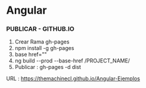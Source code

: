 # Angular

### PUBLICAR - GITHUB.IO


1. Crear Rama gh-pages 
2. npm install -g gh-pages
3. base href=""
4. ng build --prod --base-href /PROJECT_NAME/
5. Publicar : gh-pages -d dist

URL : https://themachinecl.github.io/Angular-Ejemplos
